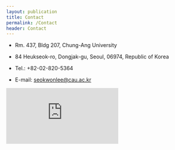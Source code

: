 ```yaml
---
layout: publication
title: Contact
permalink: /Contact
header: Contact
---
```

<p>

* Rm. 437, Bldg 207, Chung-Ang University

* 84 Heukseok-ro, Dongjak-gu, Seoul,  06974, Republic of Korea

* Tel.: +82-02-820-5364

* E-mail: seokwonlee@cau.ac.kr

<div class="iframe-container iframe-container1_1" style="width: 30%;">
<iframe sandbox="allow-scripts allow-popups allow-forms allow-same-origin allow-popups-to-escape-sandbox allow-downloads allow-modals allow-storage-access-by-user-activation" frameborder="0" aria-label="Map, 봅스트홀" src="https://maps-api-ssl.google.com/maps?hl=ko&amp;ll=37.503801,126.957688&amp;output=embed&amp;q=%EB%8C%80%ED%95%9C%EB%AF%BC%EA%B5%AD+%EC%84%9C%EC%9A%B8%ED%8A%B9%EB%B3%84%EC%8B%9C+%EB%8F%99%EC%9E%91%EA%B5%AC+%ED%9D%91%EC%84%9D%EB%8F%99+236-26+(%EB%B4%85%EC%8A%A4%ED%8A%B8%ED%99%80)&amp;z=17" ></iframe></div>
</p>